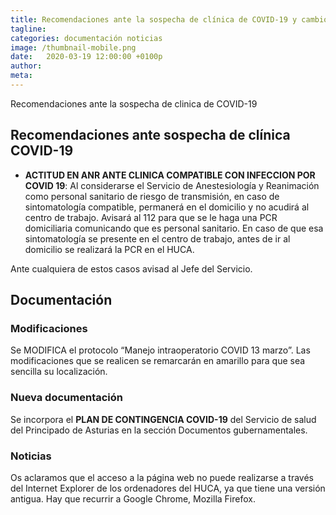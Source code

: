 ```yaml
---
title: Recomendaciones ante la sospecha de clínica de COVID-19 y cambios en documentación 
tagline: 
categories: documentación noticias 
image: /thumbnail-mobile.png
date:   2020-03-19 12:00:00 +0100p
author: 
meta: 
---
```

Recomendaciones ante la sospecha de clinica de COVID-19
<!--more-->
## Recomendaciones ante sospecha de clínica COVID-19
* **ACTITUD EN ANR ANTE CLINICA COMPATIBLE CON INFECCION POR COVID 19**: Al considerarse el Servicio de Anestesiología y Reanimación como personal sanitario de riesgo de transmisión, en caso de sintomatología compatible, permanerá en el domicilio y no acudirá al centro de trabajo.
Avisará al 112 para que se le haga una PCR domiciliaria comunicando que es personal sanitario.
En caso de que esa sintomatología se presente en el centro de trabajo, 	antes de ir al domicilio se realizará la PCR en el HUCA.

Ante cualquiera de estos casos avisad al Jefe del Servicio.

## Documentación
### Modificaciones
Se MODIFICA el protocolo “Manejo intraoperatorio COVID 13 marzo”. Las modificaciones que se realicen se remarcarán en amarillo para que sea sencilla su localización. 
### Nueva documentación
Se incorpora el **PLAN DE CONTINGENCIA COVID-19** del Servicio de salud del Principado de Asturias en la sección Documentos gubernamentales.

### Noticias
Os aclaramos que el acceso a la página web no puede realizarse a través del Internet Explorer de los ordenadores del HUCA, ya que tiene una versión antigua. Hay que recurrir a Google Chrome, Mozilla Firefox.